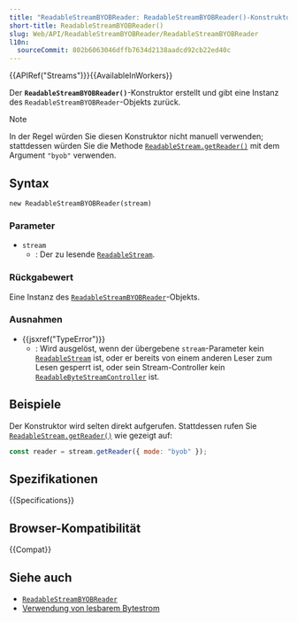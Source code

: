 ```yaml
---
title: "ReadableStreamBYOBReader: ReadableStreamBYOBReader()-Konstruktor"
short-title: ReadableStreamBYOBReader()
slug: Web/API/ReadableStreamBYOBReader/ReadableStreamBYOBReader
l10n:
  sourceCommit: 802b6063046dffb7634d2138aadcd92cb22ed40c
---
```


{{APIRef("Streams")}}{{AvailableInWorkers}}

Der **`ReadableStreamBYOBReader()`**-Konstruktor erstellt und gibt eine Instanz des `ReadableStreamBYOBReader`-Objekts zurück.

> [!NOTE]
> In der Regel würden Sie diesen Konstruktor nicht manuell verwenden;
> stattdessen würden Sie die Methode [`ReadableStream.getReader()`](/de/docs/Web/API/ReadableStream/getReader) mit dem Argument `"byob"` verwenden.

## Syntax

```js-nolint
new ReadableStreamBYOBReader(stream)
```

### Parameter

- `stream`
  - : Der zu lesende [`ReadableStream`](/de/docs/Web/API/ReadableStream).

### Rückgabewert

Eine Instanz des [`ReadableStreamBYOBReader`](/de/docs/Web/API/ReadableStreamBYOBReader)-Objekts.

### Ausnahmen

- {{jsxref("TypeError")}}
  - : Wird ausgelöst, wenn der übergebene `stream`-Parameter kein [`ReadableStream`](/de/docs/Web/API/ReadableStream) ist, oder er bereits von einem anderen Leser zum Lesen gesperrt ist, oder sein Stream-Controller kein [`ReadableByteStreamController`](/de/docs/Web/API/ReadableByteStreamController) ist.

## Beispiele

Der Konstruktor wird selten direkt aufgerufen.
Stattdessen rufen Sie [`ReadableStream.getReader()`](/de/docs/Web/API/ReadableStream/getReader) wie gezeigt auf:

```js
const reader = stream.getReader({ mode: "byob" });
```

## Spezifikationen

{{Specifications}}

## Browser-Kompatibilität

{{Compat}}

## Siehe auch

- [`ReadableStreamBYOBReader`](/de/docs/Web/API/ReadableStreamBYOBReader)
- [Verwendung von lesbarem Bytestrom](/de/docs/Web/API/Streams_API/Using_readable_byte_streams)
